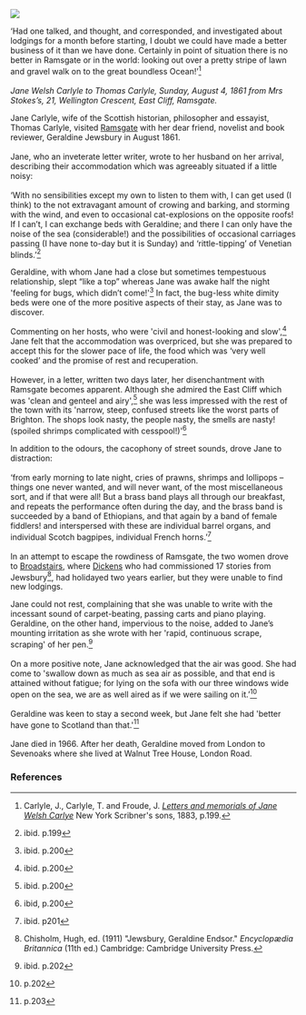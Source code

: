 <a href="https://juncture-digital.org"><img src="https://juncture-digital.org/images/ve-button.png"></a>
<param ve-config title="Jane Welsh Carlyle (1801–1866) and Geraldine Jewsbury (1812-1880)" author="Michelle Crowther" layout="vtl" banner="https://upload.wikimedia.org/wikipedia/commons/3/33/Ramsgate_Sands.jpg">

<param ve-entity eid="Q922739" aliases="Broadstairs">
<param ve-entity eid="Q736439" aliases="Ramsgate">
<param ve-entity eid="Q939838" aliases="Sevenoaks">

‘Had one talked, and thought, and corresponded, and investigated about lodgings for a month before starting, I doubt we could have made a better business of it than we have done. Certainly in point of situation there is no better in Ramsgate or in the world: looking out over a pretty stripe of lawn and gravel walk on to the great boundless Ocean!’[^ref1]
<br><br>
_Jane Welsh Carlyle to Thomas Carlyle, Sunday, August 4, 1861 from Mrs Stokes’s, 21, Wellington Crescent, East Cliff, Ramsgate._
<param ve-image url="https://upload.wikimedia.org/wikipedia/commons/3/3e/Arthur_Boyd_Houghton_%281836-1875%29_-_Ramsgate_Sands_-_N03907_-_National_Gallery.jpg" label="Ramsgate Sands, 1861" attribution="Arthur Boyd Houghton, Public domain, via Wikimedia Commons">

Jane Carlyle, wife of the Scottish historian, philosopher and essayist, Thomas Carlyle, visited [Ramsgate](/19c/19c-ramsgate) with her dear friend, novelist and book reviewer, Geraldine Jewsbury in August 1861. 
<br><br>
Jane, who an inveterate letter writer, wrote to her husband on her arrival, describing their accommodation which was agreeably situated if a little noisy:
<br><br>
‘With no sensibilities except my own to listen to them with, I can get used (I think) to the not extravagant amount of crowing and barking, and storming with the wind, and even to occasional cat-explosions on the opposite roofs! If I can’t, I can exchange beds with Geraldine; and there I can only have the noise of the sea (considerable!) and the possibilities of occasional carriages passing (I have none to-day but it is Sunday) and ‘rittle-tipping’ of Venetian blinds.’[^ref2]
<param ve-image url="https://upload.wikimedia.org/wikipedia/commons/b/bf/Jane_Welsh_Carlyle%2C_ca._1856.jpg" label="Jane Welsh Carlyle, c. 1856" attribution="Mrs. Paulet, Public domain, via Wikimedia Commons">

Geraldine, with whom Jane had a close but sometimes tempestuous relationship, slept “like a top” whereas Jane was awake half the night 'feeling for bugs, which didn’t come!'[^ref3] In fact, the bug-less white dimity beds were one of the more positive aspects of their stay, as Jane was to discover. 
<param ve-image url="https://upload.wikimedia.org/wikipedia/commons/7/74/Geraldine_Jewsbury.jpg" label="Geraldine Jewsbury, 1880" attribution="Public domain, via Wikimedia Commons">

Commenting on her hosts, who were 'civil and honest-looking and slow',[^ref4] Jane felt that the accommodation was overpriced, but she was prepared to accept this for the slower pace of life, the food which was ‘very well cooked’ and the promise of rest and recuperation.
<br><br>
However, in a letter, written two days later, her disenchantment with Ramsgate becomes apparent. Although she admired the East Cliff which was 'clean and genteel and airy',[^ref5] she was less impressed with the rest of the town with its 'narrow, steep, confused streets like the worst parts of Brighton. The shops look nasty, the people nasty, the smells are nasty! (spoiled shrimps complicated with cesspool!)'[^ref6]
<param ve-image url="https://stor.artstor.org/stor/47ed345c-3d26-4e7f-a46e-3bdc267e68f4" label="East Cliff Promenade" attribution="Kent Maps Online Collection">

In addition to the odours, the cacophony of street sounds, drove Jane to distraction: 
<br><br>
‘from early morning to late night, cries of prawns, shrimps and lollipops – things one never wanted, and will never want, of the most miscellaneous sort, and if that were all! But a brass band plays all through our breakfast, and repeats the performance often during the day, and the brass band is succeeded by a band of Ethiopians, and that again by a band of female fiddlers! and interspersed with these are individual barrel organs, and individual Scotch bagpipes, individual French horns.’[^ref7]
<br><br>
In an attempt to escape the rowdiness of Ramsgate, the two women drove to [Broadstairs](/19c/19c-broadstair), where [Dickens](/dickens/dickens-broadstairs) who had commissioned 17 stories from Jewsbury[^ref8], had holidayed two years earlier, but they were unable to find new lodgings. 
<param ve-image url="/images/maps/The_watering_places_of_Kent.jp2">

Jane could not rest, complaining that she was unable to write with the incessant sound of carpet-beating, passing carts and piano playing. Geraldine, on the other hand, impervious to the noise, added to Jane’s mounting irritation as she wrote with her 'rapid, continuous scrape, scraping' of her pen.[^ref9] 
<br><br>
On a more positive note, Jane acknowledged that the air was good. She had come to 'swallow down as much as sea air as possible, and that end is attained without fatigue; for lying on the sofa with our three windows wide open on the sea, we are as well aired as if we were sailing on it.’[^ref10]
<br><br>
Geraldine was keen to stay a second week, but Jane felt she had 'better have gone to Scotland than that.'[^ref11]
<br><br>
Jane died in 1966. After her death, Geraldine moved from London to Sevenoaks where she lived at Walnut Tree House, London Road.
<param ve-image url="https://stor.artstor.org/stor/b0104c29-f227-4e1e-b231-3eba2e3ea4dd" label="Sevenoaks High Street" attribution="Kent Maps Collection">


### References

[^ref1]: Carlyle, J., Carlyle, T. and Froude, J. [_Letters and memorials of Jane Welsh Carlye_](https://archive.org/details/LettersAndMemorialsofJaneWelshCarlyleVol1/mode/2up) New York Scribner's sons, 1883, p.199.
[^ref2]: ibid. p.199
[^ref3]: ibid. p.200
[^ref4]: ibid. p.200
[^ref5]: ibid. p.200
[^ref6]: ibid, p.200
[^ref7]: ibid. p201
[^ref8]: Chisholm, Hugh, ed. (1911) "Jewsbury, Geraldine Endsor."  _Encyclopædia Britannica_ (11th ed.) Cambridge: Cambridge University Press.
[^ref9]: ibid. p.202
[^ref10]: p.202
[^ref11]: p.203
